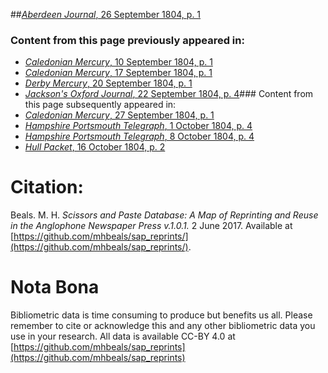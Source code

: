 ##[*Aberdeen Journal*, 26 September 1804, p. 1](https://mhbeals.github.io/sap_html/Aberdeen-Journal/Aberdeen-Journal-26-September-1804-p-1)

### Content from this page previously appeared in:
+ [*Caledonian Mercury*, 10 September 1804, p. 1](https://mhbeals.github.io/sap_html/Caledonian-Mercury/Caledonian-Mercury-10-September-1804-p-1)
+ [*Caledonian Mercury*, 17 September 1804, p. 1](https://mhbeals.github.io/sap_html/Caledonian-Mercury/Caledonian-Mercury-17-September-1804-p-1)
+ [*Derby Mercury*, 20 September 1804, p. 1](https://mhbeals.github.io/sap_html/Derby-Mercury/Derby-Mercury-20-September-1804-p-1)
+ [*Jackson's Oxford Journal*, 22 September 1804, p. 4](https://mhbeals.github.io/sap_html/Jackson's-Oxford-Journal/Jackson's-Oxford-Journal-22-September-1804-p-4)### Content from this page subsequently appeared in:
+ [*Caledonian Mercury*, 27 September 1804, p. 1](https://mhbeals.github.io/sap_html/Caledonian-Mercury/Caledonian-Mercury-27-September-1804-p-1)
+ [*Hampshire Portsmouth Telegraph*, 1 October 1804, p. 4](https://mhbeals.github.io/sap_html/Hampshire-Portsmouth-Telegraph/Hampshire-Portsmouth-Telegraph-1-October-1804-p-4)
+ [*Hampshire Portsmouth Telegraph*, 8 October 1804, p. 4](https://mhbeals.github.io/sap_html/Hampshire-Portsmouth-Telegraph/Hampshire-Portsmouth-Telegraph-8-October-1804-p-4)
+ [*Hull Packet*, 16 October 1804, p. 2](https://mhbeals.github.io/sap_html/Hull-Packet/Hull-Packet-16-October-1804-p-2)
                    
# Citation: 

Beals. M. H. *Scissors and Paste Database: A Map of Reprinting and Reuse in the Anglophone Newspaper Press v.1.0.1.* 2 June 2017. Available at [https://github.com/mhbeals/sap_reprints/](https://github.com/mhbeals/sap_reprints/). 
                    
# Nota Bona

Bibliometric data is time consuming to produce but benefits us all. Please remember to cite or acknowledge this and any other bibliometric data you use in your research. All data is available CC-BY 4.0 at [https://github.com/mhbeals/sap_reprints](https://github.com/mhbeals/sap_reprints)
